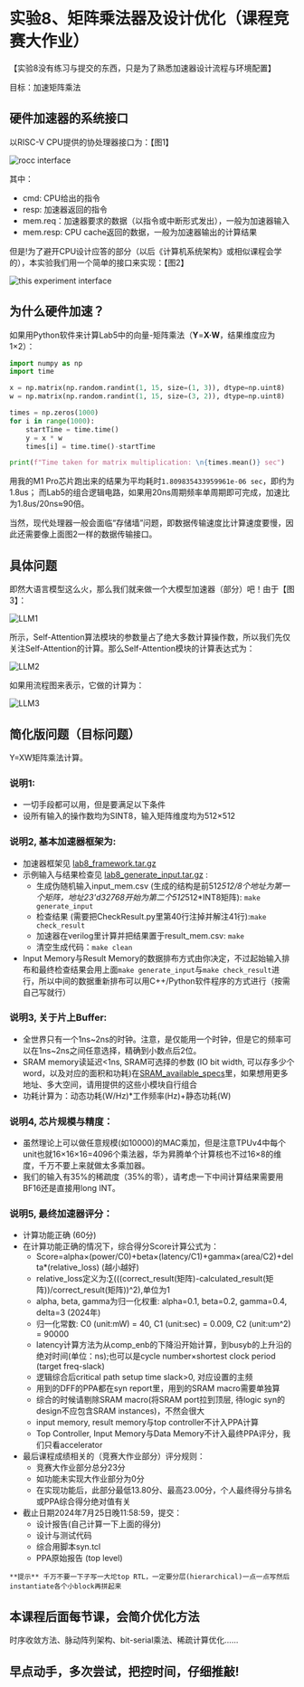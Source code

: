 # 实验8、矩阵乘法器及设计优化（课程竞赛大作业）

【实验8没有练习与提交的东西，只是为了熟悉加速器设计流程与环境配置】

目标：加速矩阵乘法

## 硬件加速器的系统接口

以RISC-V CPU提供的协处理器接口为：【图1】

![rocc interface](_static/assets/rocc.png)

其中：
- cmd: CPU给出的指令
- resp: 加速器返回的指令
- mem.req：加速器要求的数据（以指令或中断形式发出），一般为加速器输入
- mem.resp: CPU cache返回的数据，一般为加速器输出的计算结果

但是!为了避开CPU设计应答的部分（以后《计算机系统架构》或相似课程会学的），本实验我们用一个简单的接口来实现：【图2】

![this experiment interface](_static/assets/thisInterface.png)

## 为什么硬件加速？

如果用Python软件来计算Lab5中的向量-矩阵乘法（**Y**=**X·W**，结果维度应为1×2）：
```Python
import numpy as np
import time

x = np.matrix(np.random.randint(1, 15, size=(1, 3)), dtype=np.uint8)
w = np.matrix(np.random.randint(1, 15, size=(3, 2)), dtype=np.uint8)

times = np.zeros(1000)
for i in range(1000):
    startTime = time.time()
    y = x * w
    times[i] = time.time()-startTime

print(f"Time taken for matrix multiplication: \n{times.mean()} sec")

```
用我的M1 Pro芯片跑出来的结果为平均耗时```1.809835433959961e-06 sec```，即约为1.8us；
而Lab5的组合逻辑电路，如果用20ns周期频率单周期即可完成，加速比为1.8us/20ns≈90倍。

当然，现代处理器一般会面临“存储墙”问题，即数据传输速度比计算速度要慢，因此还需要像上面图2一样的数据传输接口。

## 具体问题

即然大语言模型这么火，那么我们就来做一个大模型加速器（部分）吧！由于【图3】：

![LLM1](_static/assets/LLM1.png)

所示，Self-Attention算法模块的参数量占了绝大多数计算操作数，所以我们先仅关注Self-Attention的计算。那么Self-Attention模块的计算表达式为：

![LLM2](_static/assets/LLM2.png)

如果用流程图来表示，它做的计算为：

![LLM3](_static/assets/LLM3.png)

## 简化版问题（目标问题）

Y=XW矩阵乘法计算。

### 说明1:
- 一切手段都可以用，但是要满足以下条件
- 设所有输入的操作数均为SINT8，输入矩阵维度均为512×512

### 说明2, 基本加速器框架为:
- 加速器框架见 [lab8_framework.tar.gz](_static/assets/lab8_framework.tar.gz)
- 示例输入与结果检查见 [lab8_generate_input.tar.gz](_static/assets/lab8_flow_240719.zip) :
  - 生成伪随机输入input_mem.csv (生成的结构是前512*512/8个地址为第一个矩阵，地址23'd32768开始为第二个512*512*INT8矩阵): ```make generate_input```
  - 检查结果 (需要把CheckResult.py里第40行注掉并解注41行):```make check_result```
  - 加速器在verilog里计算并把结果置于result_mem.csv: ```make```
  - 清空生成代码：```make clean```
- Input Memory与Result Memory的数据排布方式由你决定，不过起始输入排布和最终检查结果会用上面```make generate_input```与```make check_result```进行，所以中间的数据重新排布可以用C++/Python软件程序的方式进行（按需自己写就行）

### 说明3, 关于片上Buffer:
- 全世界只有一个1ns~2ns的时钟。注意，是仅能用一个时钟，但是它的频率可以在1ns~2ns之间任意选择，精确到小数点后2位。
- SRAM memory读延迟<1ns, SRAM可选择的参数 (IO bit width, 可以存多少个word，以及对应的面积和功耗)在[SRAM_available_specs](_static/assets/SRAM_Specs.xlsx)里，如果想用更多地址、多大空间，请用提供的这些小模块自行组合
- 功耗计算为：动态功耗(W/Hz)*工作频率(Hz)+静态功耗(W)

### 说明4, 芯片规模与精度：
- 虽然理论上可以做任意规模(如10000)的MAC乘加，但是注意TPUv4中每个unit也就16×16×16=4096个乘法器，华为昇腾单个计算核也不过16×8的维度，千万不要上来就做太多乘加器。
- 我们的输入有35%的稀疏度（35%的零），请考虑一下中间计算结果需要用BF16还是直接用long INT。

### 说明5, 最终加速器评分：
- 计算功能正确 (60分)
- 在计算功能正确的情况下，综合得分Score计算公式为：
  - Score=alpha×(power/C0)+beta×(latency/C1)+gamma×(area/C2)+delta*(relative_loss) (越小越好)
  - relative_loss定义为:∑(((correct_result(矩阵)-calculated_result(矩阵))/correct_result(矩阵))^2),单位为1
  - alpha, beta, gamma为归一化权重: alpha=0.1, beta=0.2, gamma=0.4, delta=3 (2024年)
  - 归一化常数: C0 (unit:mW) = 40, C1 (unit:sec) = 0.009, C2 (unit:um^2) = 90000
  - latency计算方法为从comp_enb的下降沿开始计算，到busyb的上升沿的绝对时间(单位：ns);也可以是cycle number×shortest clock period (target freq-slack)
  - 逻辑综合后critical path setup time slack>0, 对应设置的主频
  - 用到的DFF的PPA都在syn report里，用到的SRAM macro需要单独算
  - 综合的时候请剔除SRAM macro(将SRAM port拉到顶层, 待logic syn的design不应包含SRAM instances)，不然会很大
  - input memory, result memory与top controller不计入PPA计算
  - Top Controller, Input Memory与Data Memory不计入最终PPA评分，我们只看accelerator
- 最后课程成绩相关的（竞赛大作业部分）评分规则：
  - 竞赛大作业部分总分23分
  - 如功能未实现大作业部分为0分
  - 在实现功能后，此部分最低13.80分、最高23.00分，个人最终得分与排名或PPA综合得分绝对值有关
- 截止日期2024年7月25日晚11:58:59，提交：
  - 设计报告(自己计算一下上面的得分)
  - 设计与测试代码
  - 综合用脚本syn.tcl
  - PPA原始报告 (top level)

```{note}
**提示** 千万不要一下子写一大坨top RTL，一定要分层(hierarchical)一点一点写然后instantiate各个小block再拼起来
```


## 本课程后面每节课，会简介优化方法

时序收敛方法、脉动阵列架构、bit-serial乘法、稀疏计算优化……

## 早点动手，多次尝试，把控时间，仔细推敲!
